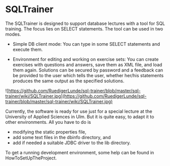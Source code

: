 # SQLTrainer #

The SQLTrainer is designed to support database lectures with a tool for SQL training. The focus lies on SELECT statements. The tool can be used in two modes.

  * Simple DB client mode: You can type in some SELECT statements and execute them.

  * Environment for editing and working on exercise sets: You can create exercises with questions and answers, save them as XML file, and load them again. Solutions can be secured by password and a feedback can be provided to the user which tells the user, whether her/his statements produces the same output as the specified solutions.

![https://github.com/RuedigerLunde/sql-trainer/blob/master/sql-trainer/wiki/SQLTrainer.jpg](https://github.com/RuedigerLunde/sql-trainer/blob/master/sql-trainer/wiki/SQLTrainer.jpg)

Currently, the software is ready for use just for a special lecture at the University of Applied Sciences in Ulm. But it is quite easy, to adapt it to other environments. All you have to do is

  * modifying the static properties file,
  * add some text files in the dbinfo directory, and
  * add if needed a suitable JDBC driver to the lib directory.

To get a running development environment, some help can be found in HowToSetUpTheProject.